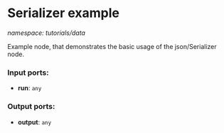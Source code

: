 # Serializer example

_namespace: tutorials/data_

Example node, that demonstrates the basic usage of the json/Serializer node.

### Input ports:

* __run__: ` any `

### Output ports:

* __output__: ` any `

